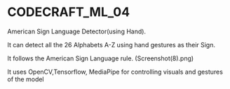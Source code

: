 # CODECRAFT_ML_04
American Sign Language Detector(using Hand).

It can detect all the 26 Alphabets A-Z using hand gestures as their Sign. 

It follows the American Sign Language rule. (Screenshot(8).png)

It uses OpenCV,Tensorflow, MediaPipe for controlling visuals and gestures of the model
